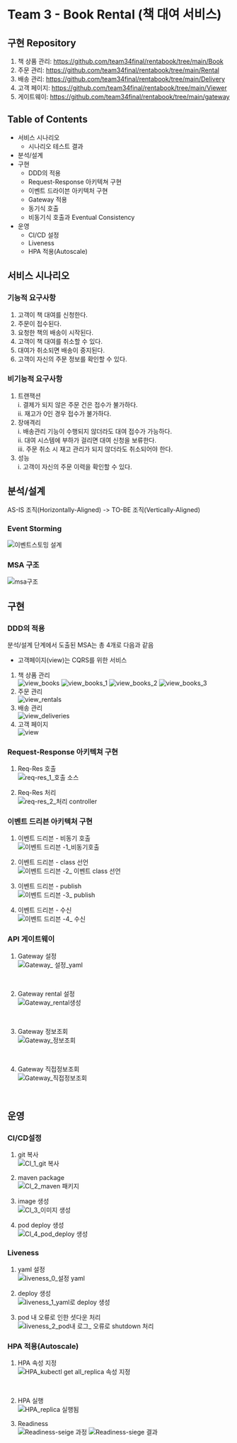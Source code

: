 # Team 3 - Book Rental (책 대여 서비스)
## 구현 Repository
1. 책 상품 관리: https://github.com/team34final/rentabook/tree/main/Book
2. 주문 관리: https://github.com/team34final/rentabook/tree/main/Rental
3. 배송 관리: https://github.com/team34final/rentabook/tree/main/Delivery
4. 고객 페이지: https://github.com/team34final/rentabook/tree/main/Viewer
5. 게이트웨이: https://github.com/team34final/rentabook/tree/main/gateway



## Table of Contents
* 서비스 시나리오
  * 시나리오 테스트 결과
* 분석/설계
* 구현
  * DDD의 적용
  * Request-Response 아키텍쳐 구현
  * 이벤트 드라이븐 아키텍처 구현
  * Gateway 적용
  * 동기식 호출
  * 비동기식 호출과 Eventual Consistency
* 운영
  * CI/CD 설정
  * Liveness
  * HPA 적용(Autoscale)
  
  


## 서비스 시나리오
### 기능적 요구사항
1. 고객이 책 대여를 신청한다.
2. 주문이 접수된다.
3. 요청한 책의 배송이 시작된다.
4. 고객이 책 대여를 취소할 수 있다.
5. 대여가 취소되면 배송이 중지된다.
6. 고객이 자신의 주문 정보를 확인할 수 있다.

### 비기능적 요구사항
1.	트랜잭션<br>
  i.	결제가 되지 않은 주문 건은 접수가 불가하다.<br>
  ii.	재고가 0인 경우 접수가 불가하다.
2.	장애격리<br>
  i.	배송관리 기능이 수행되지 않더라도 대여 접수가 가능하다.<br>
  ii.	대여 시스템에 부하가 걸리면 대여 신청을 보류한다.<br>
  iii.	주문 취소 시 재고 관리가 되지 않더라도 취소되어야 한다.
3.	성능<br>
  i.	고객이 자신의 주문 이력을 확인할 수 있다.


## 분석/설계
AS-IS 조직(Horizontally-Aligned) -> TO-BE 조직(Vertically-Aligned)



### Event Storming
![이벤트스토밍 설계](https://user-images.githubusercontent.com/73535272/97375299-d12b4b00-18fd-11eb-9b0b-871b1e3588a2.JPG)
 
### MSA 구조
![msa구조](https://user-images.githubusercontent.com/73535272/97383342-b7dfca00-1910-11eb-8ec4-f4e19bf5440c.JPG)


## 구현
### DDD의 적용
분석/설계 단계에서 도출된 MSA는 총 4개로 다음과 같음
* 고객페이지(view)는 CQRS를 위한 서비스
1. 책 상품 관리<br>
![view_books](https://user-images.githubusercontent.com/73535272/97380457-6af8f500-190a-11eb-88df-3fbe4ef56860.jpg)
![view_books_1](https://user-images.githubusercontent.com/73535272/97380459-6c2a2200-190a-11eb-9473-5330f69cceae.JPG)
![view_books_2](https://user-images.githubusercontent.com/73535272/97380460-6cc2b880-190a-11eb-8f56-7c2f32a7b947.JPG)
![view_books_3](https://user-images.githubusercontent.com/73535272/97380463-6d5b4f00-190a-11eb-9bdf-a36fc2b26106.JPG)
2. 주문 관리<br>
![view_rentals](https://user-images.githubusercontent.com/73535272/97380482-7b10d480-190a-11eb-8dea-dec980fe395b.jpg)
3. 배송 관리<br>
![view_deliveries](https://user-images.githubusercontent.com/73535272/97380496-849a3c80-190a-11eb-8dcc-459be87a874f.jpg)
4. 고객 페이지<br>
![view](https://user-images.githubusercontent.com/73535272/97380515-8e23a480-190a-11eb-8e9f-b694a42f4f94.jpg)

### Request-Response 아키텍쳐 구현
1. Req-Res 호출<br>
![req-res_1_호출 소스](https://user-images.githubusercontent.com/73535272/97381900-64b84800-190d-11eb-991e-c18770bd9f04.JPG)

2. Req-Res 처리<br>
![req-res_2_처리 controller](https://user-images.githubusercontent.com/73535272/97381905-6a159280-190d-11eb-88b8-c2212245e8c4.JPG)

### 이벤트 드리븐 아키텍처 구현
1. 이벤트 드리븐 - 비동기 호출<br>
![이벤트 드리븐 -1_비동기호출](https://user-images.githubusercontent.com/73535272/97381919-713ca080-190d-11eb-93f5-e34197932af5.JPG)

2. 이벤트 드리븐 - class 선언<br>
![이벤트 드리븐 -2_ 이벤트 class 선언](https://user-images.githubusercontent.com/73535272/97381924-76015480-190d-11eb-81b7-ccd32ab00015.JPG)

3. 이벤트 드리븐 - publish<br>
![이벤트 드리븐 -3_ publish](https://user-images.githubusercontent.com/73535272/97381928-7994db80-190d-11eb-8bf1-78622f1f4a1a.JPG)

4. 이벤트 드리븐 - 수신<br>
![이벤트 드리븐 -4_ 수신](https://user-images.githubusercontent.com/73535272/97381934-7ef22600-190d-11eb-849d-14da20a4516f.JPG)

### API 게이트웨이
1. Gateway 설정<br>
![Gateway_ 설정_yaml](https://user-images.githubusercontent.com/73535272/97379145-74349280-1907-11eb-9e07-78aeb5aa399d.JPG)
<br>

2. Gateway rental  설정<br>
![Gateway_rental생성](https://user-images.githubusercontent.com/73535272/97379165-7f87be00-1907-11eb-9f6f-9f4ab3f7cb7e.JPG)
<br>

3. Gateway 정보조회<br>
![Gateway_정보조회](https://user-images.githubusercontent.com/73535272/97379181-8adae980-1907-11eb-80b2-1595781751d0.JPG)
<br>

4. Gateway 직접정보조회<br>
![Gateway_직접정보조회](https://user-images.githubusercontent.com/73535272/97379198-975f4200-1907-11eb-96f2-94b3a6e50938.JPG)
<br>


## 운영
### CI/CD설정
1. git 복사<br>
![CI_1_git 복사](https://user-images.githubusercontent.com/73535272/97382363-9251c100-190e-11eb-8ba7-94c13f603093.JPG)

2. maven package <br>
![CI_2_maven 패키지](https://user-images.githubusercontent.com/73535272/97382371-97af0b80-190e-11eb-90e3-29cd10060a38.JPG)

3. image 생성<br>
![CI_3_이미지 생성](https://user-images.githubusercontent.com/73535272/97382383-a1387380-190e-11eb-8b7b-67af74e02574.JPG)

4. pod deploy 생성<br>
![CI_4_pod_deploy 생성](https://user-images.githubusercontent.com/73535272/97382403-abf30880-190e-11eb-9e01-169dfa630300.JPG)

### Liveness
1. yaml 설정<br>
![liveness_0_설정 yaml](https://user-images.githubusercontent.com/73535272/97382860-ab0ea680-190f-11eb-8852-64c2b77d034c.JPG)

2. deploy 생성<br>
![liveness_1_yaml로 deploy 생성](https://user-images.githubusercontent.com/73535272/97382888-b792ff00-190f-11eb-91de-94049b2672b3.JPG)

3. pod 내 오류로 인한 셧다운 처리<br>
![liveness_2_pod내 로그_ 오류로 shutdown 처리](https://user-images.githubusercontent.com/73535272/97382933-c7124800-190f-11eb-9b4d-d091ecb87a37.JPG)

### HPA 적용(Autoscale)
1. HPA 속성 지정<br>
![HPA_kubectl get all_replica 속성 지정](https://user-images.githubusercontent.com/73535272/97378949-f53f5a00-1906-11eb-9be7-d64f83c6e082.JPG)
<br>

2. HPA 실행<br>
![HPA_replica 실행됨](https://user-images.githubusercontent.com/73535272/97378959-fd979500-1906-11eb-9c2f-9bf10dd88a9b.JPG)

3. Readiness<br>
![Readiness-seige 과정](https://user-images.githubusercontent.com/73535272/97389728-68a09600-191e-11eb-8649-8ca586c9b1ce.JPG)
![Readiness-siege 결과](https://user-images.githubusercontent.com/73535272/97389730-69d1c300-191e-11eb-8359-410880e72151.JPG)
